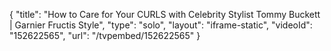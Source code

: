 {
    "title": "How to Care for Your CURLS with Celebrity Stylist Tommy Buckett | Garnier Fructis Style",
    "type": "solo",
    "layout": "iframe-static",
    "videoId": "152622565",
    "url": "\/tvpembed\/152622565"
}